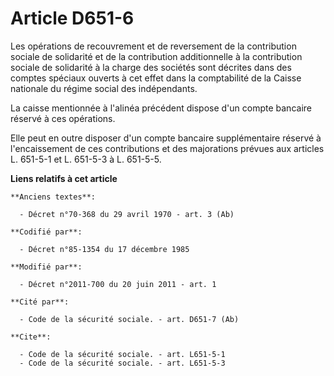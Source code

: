 # Article D651-6

Les opérations de recouvrement et de reversement de la contribution sociale de solidarité et de la contribution additionnelle
à la contribution sociale de solidarité à la charge des sociétés sont décrites dans des comptes spéciaux ouverts à cet effet
dans la comptabilité de la Caisse nationale du régime social des indépendants. 

La caisse mentionnée à l'alinéa précédent dispose d'un compte bancaire réservé à ces opérations. 

Elle peut en outre disposer d'un compte bancaire supplémentaire réservé à l'encaissement de ces contributions et des
majorations prévues aux articles L. 651-5-1 et L. 651-5-3 à L. 651-5-5.

**Liens relatifs à cet article**

	**Anciens textes**:

	  - Décret n°70-368 du 29 avril 1970 - art. 3 (Ab)

	**Codifié par**:

	  - Décret n°85-1354 du 17 décembre 1985

	**Modifié par**:

	  - Décret n°2011-700 du 20 juin 2011 - art. 1

	**Cité par**:

	  - Code de la sécurité sociale. - art. D651-7 (Ab)

	**Cite**:

	  - Code de la sécurité sociale. - art. L651-5-1
	  - Code de la sécurité sociale. - art. L651-5-3
